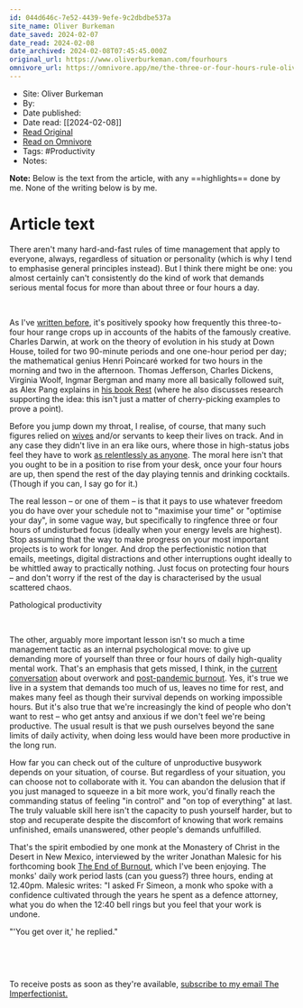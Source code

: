 ```yaml
---
id: 044d646c-7e52-4439-9efe-9c2dbdbe537a
site_name: Oliver Burkeman
date_saved: 2024-02-07
date_read: 2024-02-08
date_archived: 2024-02-08T07:45:45.000Z
original_url: https://www.oliverburkeman.com/fourhours
omnivore_url: https://omnivore.app/me/the-three-or-four-hours-rule-oliver-burkeman-18d829c5078
---
```


 - Site: Oliver Burkeman
 - By: 
 - Date published: 
 - Date read: [[2024-02-08]]
 - [Read Original](https://www.oliverburkeman.com/fourhours)
 - [Read on Omnivore](https://omnivore.app/me/the-three-or-four-hours-rule-oliver-burkeman-18d829c5078)
 - Tags:  #Productivity 
 - Notes: 

**Note:** Below is the text from the article, with any ==highlights== done by me. None of the writing below is by me.

# Article text
There aren't many hard-and-fast rules of time management that apply to everyone, always, regardless of situation or personality (which is why I tend to emphasise general principles instead). But I think there might be one: you almost certainly can't consistently do the kind of work that demands serious mental focus for more than about three or four hours a day.

​

As I've [written before](https://www.oliverburkeman.com/so/14NZw7Z67/c?w=Qrkq3eNaV-1vkSfpjWwjjGJQBDs3ZZMVrlra9OI9ufM.eyJ1IjoiaHR0cHM6Ly93d3cudGhlZ3VhcmRpYW4uY29tL2xpZmVhbmRzdHlsZS8yMDE3L2F1Zy8xMS9vbGl2ZXItYnVya2VtYW4tZm91ci1ob3VyLXdvcmtpbmctZGF5IiwiciI6ImEwOGRhOGFkLTlkMTktNGUyYS02OTdhLTE4ODMwZWNhM2JkOCIsIm0iOiJscCJ9), it's positively spooky how frequently this three-to-four hour range crops up in accounts of the habits of the famously creative. Charles Darwin, at work on the theory of evolution in his study at Down House, toiled for two 90-minute periods and one one-hour period per day; the mathematical genius Henri Poincaré worked for two hours in the morning and two in the afternoon. Thomas Jefferson, Charles Dickens, Virginia Woolf, Ingmar Bergman and many more all basically followed suit, as Alex Pang explains in [his book Rest](https://www.oliverburkeman.com/so/14NZw7Z67/c?w=xXPehKOhA36HzJVe7eUnnmoXELpOWUJ2R5rGJBQD7SE.eyJ1IjoiaHR0cHM6Ly93d3cuc3RyYXRlZ3kucmVzdC8%5FcGFnZV9pZD04NjQzIiwiciI6ImEwOGRhOGFkLTlkMTktNGUyYS02OTdhLTE4ODMwZWNhM2JkOCIsIm0iOiJscCJ9) (where he also discusses research supporting the idea: this isn't just a matter of cherry-picking examples to prove a point). 

Before you jump down my throat, I realise, of course, that many such figures relied on [wives](https://www.oliverburkeman.com/so/14NZw7Z67/c?w=9rMl3%5FtY6p-5fx9wufk4-lyBA9QVct23DJie3Mtv3bI.eyJ1IjoiaHR0cDovL3d3dy5jb2x1bWJpYS5lZHUvfnNzczMxL3JhaW5ib3cvd2lmZS5odG1sIiwiciI6ImEwOGRhOGFkLTlkMTktNGUyYS02OTdhLTE4ODMwZWNhM2JkOCIsIm0iOiJscCJ9) and/or servants to keep their lives on track. And in any case they didn't live in an era like ours, where those in high-status jobs feel they have to work [as relentlessly as anyone](https://www.oliverburkeman.com/so/14NZw7Z67/c?w=0yCbsdjt6kHtskU8Y-COF6F5w44hn7%5FYMFrIeql3ZNU.eyJ1IjoiaHR0cHM6Ly93d3cuZWNvbm9taXN0LmNvbS8xODQzLzIwMTYvMDMvMDIvd2h5LWRvLXdlLXdvcmstc28taGFyZCIsInIiOiJhMDhkYThhZC05ZDE5LTRlMmEtNjk3YS0xODgzMGVjYTNiZDgiLCJtIjoibHAifQ). The moral here isn't that you ought to be in a position to rise from your desk, once your four hours are up, then spend the rest of the day playing tennis and drinking cocktails. (Though if you can, I say go for it.)

The real lesson – or one of them – is that it pays to use whatever freedom you do have over your schedule not to "maximise your time" or "optimise your day", in some vague way, but specifically to ringfence three or four hours of undisturbed focus (ideally when your energy levels are highest). Stop assuming that the way to make progress on your most important projects is to work for longer. And drop the perfectionistic notion that emails, meetings, digital distractions and other interruptions ought ideally to be whittled away to practically nothing. Just focus on protecting four hours – and don't worry if the rest of the day is characterised by the usual scattered chaos.

Pathological productivity

​

The other, arguably more important lesson isn't so much a time management tactic as an internal psychological move: to give up demanding more of yourself than three or four hours of daily high-quality mental work. That's an emphasis that gets missed, I think, in the [current conversation](https://www.oliverburkeman.com/so/14NZw7Z67/c?w=8d0eUussb-xuLrdMvi%5F1rHbtrvZdUnVwcQ9xKFzEwrs.eyJ1IjoiaHR0cHM6Ly93d3cubmF0dXJlLmNvbS9hcnRpY2xlcy9kNDE1ODYtMDIxLTAwNjYzLTIiLCJyIjoiYTA4ZGE4YWQtOWQxOS00ZTJhLTY5N2EtMTg4MzBlY2EzYmQ4IiwibSI6ImxwIn0) about overwork and [post-pandemic burnout](https://www.oliverburkeman.com/so/14NZw7Z67/c?w=AJOv2hDBCAseacXpnbJVbNrq2Msx-pXvyrkVAuEx0%5FM.eyJ1IjoiaHR0cHM6Ly93d3cubnl0aW1lcy5jb20vMjAyMS8wNC8yMS90ZWNobm9sb2d5L3dlbGNvbWUtdG8tdGhlLXlvbG8tZWNvbm9teS5odG1sIiwiciI6ImEwOGRhOGFkLTlkMTktNGUyYS02OTdhLTE4ODMwZWNhM2JkOCIsIm0iOiJscCJ9). Yes, it's true we live in a system that demands too much of us, leaves no time for rest, and makes many feel as though their survival depends on working impossible hours. But it's also true that we're increasingly the kind of people who don't want to rest – who get antsy and anxious if we don't feel we're being productive. The usual result is that we push ourselves beyond the sane limits of daily activity, when doing less would have been more productive in the long run. 

How far you can check out of the culture of unproductive busywork depends on your situation, of course. But regardless of your situation, you can choose not to collaborate with it. You can abandon the delusion that if you just managed to squeeze in a bit more work, you'd finally reach the commanding status of feeling "in control" and "on top of everything" at last. The truly valuable skill here isn't the capacity to push yourself harder, but to stop and recuperate despite the discomfort of knowing that work remains unfinished, emails unanswered, other people's demands unfulfilled. 

That's the spirit embodied by one monk at the Monastery of Christ in the Desert in New Mexico, interviewed by the writer Jonathan Malesic for his forthcoming book [The End of Burnout](https://www.oliverburkeman.com/so/14NZw7Z67/c?w=%5Fw9a3LrJ0lsryj7GQqct5VeokYRKgKsLJwMmZhbYRIE.eyJ1IjoiaHR0cHM6Ly93d3cudWNwcmVzcy5lZHUvYm9vay85NzgwNTIwMzQ0MDc1L3RoZS1lbmQtb2YtYnVybm91dCIsInIiOiJhMDhkYThhZC05ZDE5LTRlMmEtNjk3YS0xODgzMGVjYTNiZDgiLCJtIjoibHAifQ), which I've been enjoying. The monks' daily work period lasts (can you guess?) three hours, ending at 12.40pm. Malesic writes: "I asked Fr Simeon, a monk who spoke with a confidence cultivated through the years he spent as a defence attorney, what you do when the 12:40 bell rings but you feel that your work is undone.

"'You get over it,' he replied." 

​

​

To receive posts as soon as they're available, [subscribe to my email The Imperfectionist.](https://www.oliverburkeman.com/the-imperfectionist)

​

​

​

